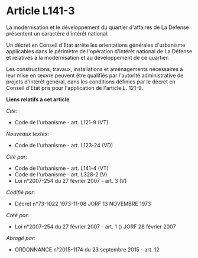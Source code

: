 # Article L141-3

La modernisation et le développement du quartier d'affaires de La Défense présentent un caractère d'intérêt national. 

Un décret en Conseil d'Etat arrête les orientations générales d'urbanisme applicables dans le périmètre de l'opération
d'intérêt national de La Défense et relatives à la modernisation et au développement de ce quartier. 

Les constructions, travaux, installations et aménagements nécessaires à leur mise en œuvre peuvent être qualifiés par
l'autorité administrative de projets d'intérêt général, dans les conditions définies par le décret en Conseil d'Etat pris
pour l'application de l'article L. 121-9.

**Liens relatifs à cet article**

_Cite_:

  - Code de l'urbanisme - art. L121-9 (VT)

_Nouveaux textes_:

  - Code de l'urbanisme - art. L123-24 (VD)

_Cité par_:

  - Code de l'urbanisme - art. L141-4 (VT)
  - Code de l'urbanisme - art. L328-2 (V)
  - Loi n°2007-254 du 27 février 2007 - art. 3 (V)

_Codifié par_:

  - Décret n°73-1022 1973-11-08 JORF 13 NOVEMBRE 1973

_Créé par_:

  - Loi n°2007-254 du 27 février 2007 - art. 1 () JORF 28 février 2007

_Abrogé par_:

  - ORDONNANCE n°2015-1174 du 23 septembre 2015 - art. 12
